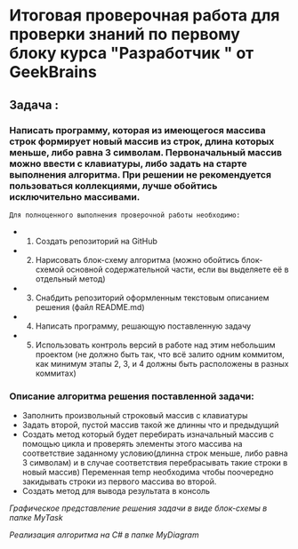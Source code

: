# **Итоговая проверочная работа для проверки знаний по первому блоку курса "Разработчик " oт GeekBrains**

## Задача : 
 ### Написать программу, которая из имеющегося массива строк формирует новый массив из строк, длина которых меньше, либо равна 3 символам. Первоначальный массив можно ввести с клавиатуры, либо задать на старте выполнения алгоритма. При решении не рекомендуется пользоваться коллекциями, лучше обойтись исключительно массивами.

    Для полноценного выполнения проверочной работы необходимо:

* 1. Создать репозиторий на GitHub
* 2. Нарисовать блок-схему алгоритма (можно обойтись блок-схемой основной содержательной части, если вы выделяете её в отдельный метод)
* 3. Снабдить репозиторий оформленным текстовым описанием решения (файл README.md)
* 4. Написать программу, решающую поставленную задачу
* 5. Использовать контроль версий в работе над этим небольшим проектом (не должно быть так, что всё залито одним коммитом, как минимум этапы 2, 3, и 4 должны быть расположены в разных коммитах)

### Описание алгоритма решения поставленной задачи:
* Заполнить произвольный строковый массив с клавиатуры
* Задать второй, пустой массив такой же длинны что и предыдущий
*  Создать метод который будет перебирать изначальный массив  с помощью цикла и проверять элементы этого массива на соответствие заданному условию(длинна строк меньше, либо равна 3 символам)
и в случае соответствия перебрасывать такие строки в новый массив)
Переменная temp необходима чтобы поочередно закидывать строки из первого массива во второй.
* Создать метод для вывода результата в консоль

*Графическое представление решения задачи в виде блок-схемы в папке MyTask*

*Реализация алгоритма на C# в папке MyDiagram*